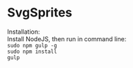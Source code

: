 # SvgSprites
Installation:<br>
Install NodeJS, then run in command line:<br>
`sudo npm gulp -g`<br>
`sudo npm install`<br>
`gulp`<br>
